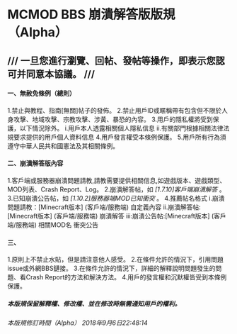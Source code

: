 # MCMOD BBS 崩潰解答版版規 （Alpha）

## /// 一旦您進行瀏覽、回帖、發帖等操作，即表示您認可并同意本協議。 ///

#### 一、無赦免條例（總則）
1.禁止與教程、指南[無關]帖子的發佈。
2.禁止用戶ID或暱稱帶有包含但不限於人身攻擊、地域攻擊、宗教攻擊、涉黃、暴恐的內容。
3.用戶的隱私權將受到保護，以下情況除外。
i.用戶本人透露相關個人隱私信息
ii.有關部門根據相關法律法規要求提供的用戶個人資料信息
4.用戶發言權受本條例保護。
5.用戶所有行為須遵守中華人民共和國憲法及其相關條例。

#### 二、崩潰解答版內容
1.客戶端或服務器崩潰問題請教,請教需要提供相關信息,如遊戲版本、遊戲類型、MOD列表、Crash Report、Log。
2.崩潰解答帖，如 *[1.7.10]客戶端崩潰解答* 。
3.已知崩潰公告帖，如 *[1.10.2]服務器端MOD已知衝突* 。
4.推薦帖名格式
i.崩潰問題請教：[Minecraft版本] (客戶端/服務端) 自定義內容
ii.崩潰解答帖:[Minecraft版本] (客戶端/服務端) 崩潰解答
iii:崩潰公告帖:[Minecraft版本] (客戶端/服務端) 相關MOD名 衝突公告

#### 三、
1.原則上不禁止水貼，但是請注意他人感受。
2.在條件允許的情況下，引用問題issue或外網BBS鏈接。
3.在條件允許的情況下，詳細的解釋說明問題發生的問題、看Crash Report的方法和解決方法。
4.用戶的發言權和沉默權皆受到本條例保護。

##### 本版規保留解釋權、修改權、並在修改時無需通知用戶的權利。

###### 本版規修訂時間（Alpha） 2018年9月6日22:48:14
